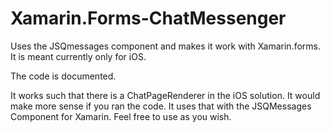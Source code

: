 # Xamarin.Forms-ChatMessenger
Uses the JSQmessages component and makes it work with Xamarin.forms.  It is meant currently only for iOS. 

The code is documented.

It works such that there is a ChatPageRenderer in the iOS solution. It would make more sense if you ran the code.  It uses that with the JSQMessages Component for Xamarin. Feel free to use as you wish.
